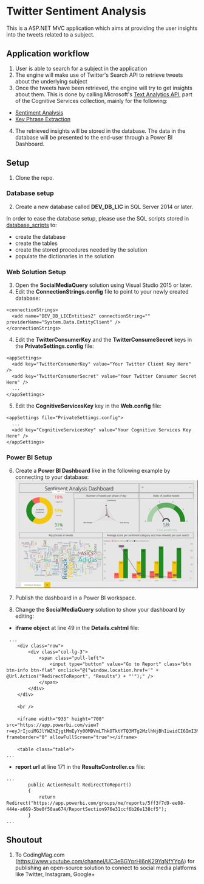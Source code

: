 # Twitter Sentiment Analysis

This is a ASP.NET MVC application which aims at providing the user insights into the tweets related to a subject.


## Application workflow
1. User is able to search for a subject in the application
2. The engine will make use of Twitter's Search API to retrieve tweets about the underlying subject
3. Once the tweets have been retrieved, the engine will try to get insights about them. This is done by calling Microsoft's [Text Analytics API](https://azure.microsoft.com/en-in/services/cognitive-services/text-analytics/), part of the Cognitive Services collection, mainly for the following:
- [Sentiment Analysis](https://docs.microsoft.com/en-in/azure/cognitive-services/text-analytics/how-tos/text-analytics-how-to-sentiment-analysis)
- [Key Phrase Extraction](https://docs.microsoft.com/en-in/azure/cognitive-services/text-analytics/how-tos/text-analytics-how-to-keyword-extraction)
4. The retrieved insights will be stored in the database. The data in the database will be presented to the end-user through a Power BI Dashboard.

## Setup
1. Clone the repo.

### Database setup
2. Create a new database called **DEV_DB_LIC** in SQL Server 2014 or later.

In order to ease the database setup, please use the SQL scripts stored in [database_scripts](/database_scripts) to:
- create the database
- create the tables
- create the stored procedures needed by the solution
- populate the dictionaries in the solution

### Web Solution Setup

3. Open the **SocialMediaQuery** solution using Visual Studio 2015 or later.
4. Edit the **ConnectionStrings.config** file to point to your newly created database:

```
<connectionStrings>
  <add name="DEV_DB_LICEntities2" connectionString="" providerName="System.Data.EntityClient" />
</connectionStrings>
```

4. Edit the **TwitterConsumerKey** and the **TwitterConsumeSecret** keys in the **PrivateSettings.config** file:

```
<appSettings>
  <add key="TwitterConsumerKey" value="Your Twitter Client Key Here" />
  <add key="TwitterConsumerSecret" value="Your Twitter Consumer Secret Here" />
  ...
</appSettings>
```

5. Edit the **CognitiveServicesKey** key in the **Web.config** file:

```
<appSettings file="PrivateSettings.config">
  ...
  <add key="CognitiveServicesKey" value="Your Cognitive Services Key Here" />
</appSettings>
```

### Power BI Setup

6. Create a **Power BI Dashboard** like in the following example by connecting to your database:
![Power BI Dashboard example](media/power-bi-dashboard-example.PNG)

7. Publish the dashboard in a Power BI workspace.

8. Change the **SocialMediaQuery** solution to show your dashboard by editing:
- **iframe object** at line 49 in the **Details.cshtml** file:
```
 ...
    <div class="row">
        <div class="col-lg-3">
            <span class="pull-left">
                <input type="button" value="Go to Report" class="btn btn-info btn-flat" onclick="@("window.location.href='" + @Url.Action("RedirectToReport", "Results") + "'");" />
            </span>
        </div>
    </div>

    <br />

    <iframe width="933" height="700" src="https://app.powerbi.com/view?r=eyJrIjoiMGJlYWZhZjgtMmEyYy00MDVmLThkOTktYTQ3MTg2MzlhNjBhIiwidCI6ImI3MWNlN2IzLTQyM2EtNGQ3ZS1hMjcwLWUwZjdjZjIzNDVmZSIsImMiOjh9" frameborder="0" allowFullScreen="true"></iframe>

    <table class="table">
...
```

- **report url** at line 171 in the **ResultsController.cs** file:
```
...
        public ActionResult RedirectToReport()
        {
            return Redirect("https://app.powerbi.com/groups/me/reports/5ff3f7d9-ee08-444e-a669-5be0f50aa674/ReportSection976e31ccf6b26e138cf5");
        }
...
```

## Shoutout

1. To CodingMag.com (https://www.youtube.com/channel/UC3eBGYprHl6nK29YqNfYYpA) for publishing an open-source solution to connect to social media platforms like Twitter, Instagram, Google+
